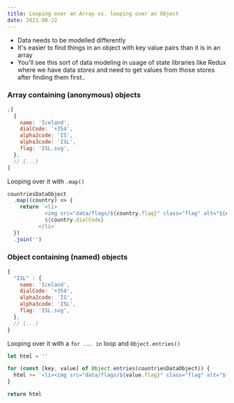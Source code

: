 ```yaml
---
title: Looping over an Array vs. looping over an Object
date: 2021-08-22
---
```


- Data needs to be modelled differently
- It's easier to find things in an object with key value pairs than it is in an array
- You'll see this sort of data modeling in usage of state libraries like Redux where we have data _stores_ and need to get values from those stores after finding them first..

### Array containing (anonymous) objects

```js
;[
  {
    name: 'Iceland',
    dialCode: '+354',
    alpha2code: 'IS',
    alpha3code: 'ISL',
    flag: 'ISL.svg',
  },
  // {...}
]
```

Looping over it with `.map()`

```js
countriesDataObject
  .map((country) => {
    return `<li>
            <img src="data/flags/${country.flag}" class="flag" alt="${country.name}" title="${country.name}" />
            ${country.dialCode}
          </li>`
  })
  .join('')
```

### Object containing (named) objects

```js
{
  "ISL" : {
    name: 'Iceland',
    dialCode: '+354',
    alpha2code: 'IS',
    alpha3code: 'ISL',
    flag: 'ISL.svg',
  },
  // {...}
}
```

Looping over it with a `for ... in` loop and `Object.entries()`

```js
let html = ''

for (const [key, value] of Object.entries(countriesDataObject)) {
  html += `<li><img src="data/flags/${value.flag}" class="flag" alt="${value.name}" title="${value.name}" />  ${value.dialCode}</li>`
}

return html
```
